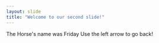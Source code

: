 ```yaml
---
layout: slide
title: "Welcome to our second slide!"
---
```

The Horse's name was Friday
Use the left arrow to go back!
